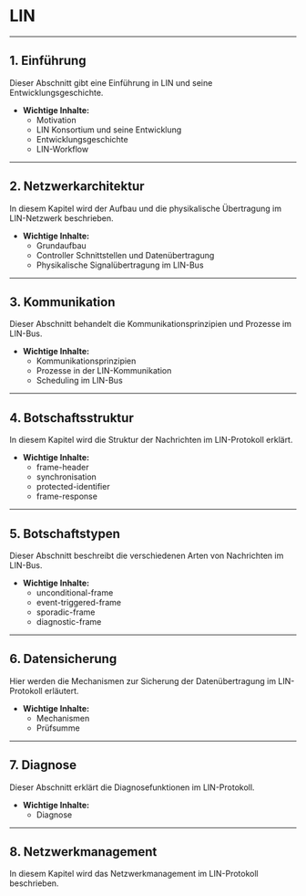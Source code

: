 # LIN

---

## 1. **Einführung**
Dieser Abschnitt gibt eine Einführung in LIN und seine Entwicklungsgeschichte.

- **Wichtige Inhalte:**
  - Motivation
  - LIN Konsortium und seine Entwicklung
  - Entwicklungsgeschichte
  - LIN-Workflow

---

## 2. **Netzwerkarchitektur**
In diesem Kapitel wird der Aufbau und die physikalische Übertragung im LIN-Netzwerk beschrieben.

- **Wichtige Inhalte:**
  - Grundaufbau
  - Controller Schnittstellen und Datenübertragung
  - Physikalische Signalübertragung im LIN-Bus

---

## 3. **Kommunikation**
Dieser Abschnitt behandelt die Kommunikationsprinzipien und Prozesse im LIN-Bus.

- **Wichtige Inhalte:**
  - Kommunikationsprinzipien
  - Prozesse in der LIN-Kommunikation
  - Scheduling im LIN-Bus

---

## 4. **Botschaftsstruktur**
In diesem Kapitel wird die Struktur der Nachrichten im LIN-Protokoll erklärt.

- **Wichtige Inhalte:**
  - frame-header
  - synchronisation
  - protected-identifier
  - frame-response

---

## 5. **Botschaftstypen**
Dieser Abschnitt beschreibt die verschiedenen Arten von Nachrichten im LIN-Bus.

- **Wichtige Inhalte:**
  - unconditional-frame
  - event-triggered-frame
  - sporadic-frame
  - diagnostic-frame

---

## 6. **Datensicherung**
Hier werden die Mechanismen zur Sicherung der Datenübertragung im LIN-Protokoll erläutert.

- **Wichtige Inhalte:**
  - Mechanismen
  - Prüfsumme

---

## 7. **Diagnose**
Dieser Abschnitt erklärt die Diagnosefunktionen im LIN-Protokoll.

- **Wichtige Inhalte:**
  - Diagnose

---

## 8. **Netzwerkmanagement**
In diesem Kapitel wird das Netzwerkmanagement im LIN-Protokoll beschrieben.